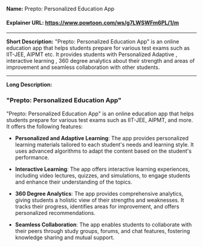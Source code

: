  **Name:** Prepto: Personalized Education App

#### **Explainer URL:** https://www.powtoon.com/ws/g7LWSWFm6PL/1/m
----------------------------------------------
**Short Description:** "Prepto: Personalized Education App" is an online education app that helps students prepare for various test exams such as IIT-JEE, AIPMT etc. It provides students with Personalized  Adaptive , interactive learning , 360 degree analytics about their strength and areas of improvement and seamless collaboration with other students.

-----------------------------------------------
**Long Description:**

### "Prepto: Personalized Education App"

"Prepto: Personalized Education App" is an online education app that helps students prepare for various test exams such as IIT-JEE, AIPMT, and more. It offers the following features:

- **Personalized and Adaptive Learning**: The app provides personalized learning materials tailored to each student's needs and learning style. It uses advanced algorithms to adapt the content based on the student's performance.

- **Interactive Learning**: The app offers interactive learning experiences, including video lectures, quizzes, and simulations, to engage students and enhance their understanding of the topics.

- **360 Degree Analytics**: The app provides comprehensive analytics, giving students a holistic view of their strengths and weaknesses. It tracks their progress, identifies areas for improvement, and offers personalized recommendations.

- **Seamless Collaboration**: The app enables students to collaborate with their peers through study groups, forums, and chat features, fostering knowledge sharing and mutual support.

